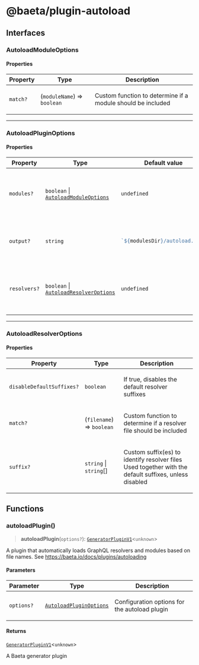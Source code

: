 # @baeta/plugin-autoload

## Interfaces

### AutoloadModuleOptions

#### Properties

<table>
<thead>
<tr>
<th>Property</th>
<th>Type</th>
<th>Description</th>
</tr>
</thead>
<tbody>
<tr>
<td>

<a id="match"></a> `match?`

</td>
<td>

(`moduleName`) => `boolean`

</td>
<td>

Custom function to determine if a module should be included

</td>
</tr>
</tbody>
</table>

---

### AutoloadPluginOptions

#### Properties

<table>
<thead>
<tr>
<th>Property</th>
<th>Type</th>
<th>Default value</th>
<th>Description</th>
</tr>
</thead>
<tbody>
<tr>
<td>

<a id="modules"></a> `modules?`

</td>
<td>

`boolean` \| [`AutoloadModuleOptions`](#autoloadmoduleoptions)

</td>
<td>

`undefined`

</td>
<td>

Configuration for module autoloading. Set to false to disable

</td>
</tr>
<tr>
<td>

<a id="output"></a> `output?`

</td>
<td>

`string`

</td>
<td>

```ts
`${modulesDir}/autoload.ts`;
```

</td>
<td>

Output path for the generated autoload file

</td>
</tr>
<tr>
<td>

<a id="resolvers"></a> `resolvers?`

</td>
<td>

`boolean` \| [`AutoloadResolverOptions`](#autoloadresolveroptions)

</td>
<td>

`undefined`

</td>
<td>

Configuration for resolver autoloading. Set to false to disable

</td>
</tr>
</tbody>
</table>

---

### AutoloadResolverOptions

#### Properties

<table>
<thead>
<tr>
<th>Property</th>
<th>Type</th>
<th>Description</th>
</tr>
</thead>
<tbody>
<tr>
<td>

<a id="disabledefaultsuffixes"></a> `disableDefaultSuffixes?`

</td>
<td>

`boolean`

</td>
<td>

If true, disables the default resolver suffixes

</td>
</tr>
<tr>
<td>

<a id="match-1"></a> `match?`

</td>
<td>

(`filename`) => `boolean`

</td>
<td>

Custom function to determine if a resolver file should be included

</td>
</tr>
<tr>
<td>

<a id="suffix"></a> `suffix?`

</td>
<td>

`string` \| `string`[]

</td>
<td>

Custom suffix(es) to identify resolver files
Used together with the default suffixes, unless disabled

</td>
</tr>
</tbody>
</table>

## Functions

### autoloadPlugin()

> **autoloadPlugin**(`options?`): [`GeneratorPluginV1`](generator.md#generatorpluginv1)\<`unknown`\>

A plugin that automatically loads GraphQL resolvers and modules based on file names.
See https://baeta.io/docs/plugins/autoloading

#### Parameters

<table>
<thead>
<tr>
<th>Parameter</th>
<th>Type</th>
<th>Description</th>
</tr>
</thead>
<tbody>
<tr>
<td>

`options?`

</td>
<td>

[`AutoloadPluginOptions`](#autoloadpluginoptions)

</td>
<td>

Configuration options for the autoload plugin

</td>
</tr>
</tbody>
</table>

#### Returns

[`GeneratorPluginV1`](generator.md#generatorpluginv1)\<`unknown`\>

A Baeta generator plugin
